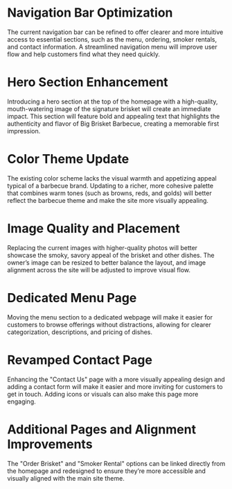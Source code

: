 <h1>Navigation Bar Optimization</h1> <p>The current navigation bar can be refined to offer clearer and more intuitive access to essential sections, such as the menu, ordering, smoker rentals, and contact information. A streamlined navigation menu will improve user flow and help customers find what they need quickly.</p>
<h1>Hero Section Enhancement</h1> <p>Introducing a hero section at the top of the homepage with a high-quality, mouth-watering image of the signature brisket will create an immediate impact. This section will feature bold and appealing text that highlights the authenticity and flavor of Big Brisket Barbecue, creating a memorable first impression.</p> 
<h1>Color Theme Update </h1> <p>The existing color scheme lacks the visual warmth and appetizing appeal typical of a barbecue brand. Updating to a richer, more cohesive palette that combines warm tones (such as browns, reds, and golds) will better reflect the barbecue theme and make the site more visually appealing.</p>
<h1>Image Quality and Placement</h1> <p>Replacing the current images with higher-quality photos will better showcase the smoky, savory appeal of the brisket and other dishes. The owner’s image can be resized to better balance the layout, and image alignment across the site will be adjusted to improve visual flow.</p>
<h1>Dedicated Menu Page </h1> <p>Moving the menu section to a dedicated webpage will make it easier for customers to browse offerings without distractions, allowing for clearer categorization, descriptions, and pricing of dishes.</p>
<h1>Revamped Contact Page</h1> <p> Enhancing the "Contact Us" page with a more visually appealing design and adding a contact form will make it easier and more inviting for customers to get in touch. Adding icons or visuals can also make this page more engaging.</p>
<h1>Additional Pages and Alignment Improvements </h1> <p> The "Order Brisket" and "Smoker Rental" options can be linked directly from the homepage and redesigned to ensure they’re more accessible and visually aligned with the main site theme.</p>

